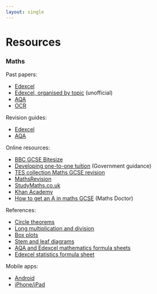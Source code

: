 ```yaml
---
layout: single
---
```


# Resources

### Maths

Past papers:

- [Edexcel](http://www.edexcel.com/i-am-a/student/Pages/pastpapers.aspx)
- [Edexcel, organised by topic](http://bland.in/GCSE%20Maths/index.html) (unofficial)
- [AQA](http://www.aqa.org.uk/exams-administration/exams-guidance/find-past-papers-and-mark-schemes)
- [OCR](http://www.ocr.org.uk/i-want-to/download-past-papers/)

Revision guides:

- [Edexcel](http://www.amazon.co.uk/Revise-Edexcel-Mathematics-Higher-Revision/dp/1446900185)
- [AQA](http://www.amazon.co.uk/Revise-AQA-Mathematics-Revision-Higher/dp/1447941365)

Online resources:

- [BBC GCSE Bitesize](http://www.bbc.co.uk/schools/gcsebitesize/maths/)
- [Developing one-to-one tuition](https://www.education.gov.uk/publications/eOrderingDownload/8067-DCSF-Developing%20One%20to%20One-TUTORS.pdf) (Government guidance)
- [TES collection Maths GCSE revision](http://www.tes.co.uk/article.aspx?storyCode=6074562)
- [MathsRevision](http://www.mathsrevision.net/gcse/index.php)
- [StudyMaths.co.uk](http://studymaths.co.uk/)
- [Khan Academy](http://www.khanacademy.org/)
- [How to get an A in maths GCSE](http://www.mathsdoctor.co.uk/blog/how-to-get-an-a-in-maths-gcse/) (Maths Doctor)

References:

- [Circle theorems](http://dl.dropbox.com/u/1120779/GCSE/CircleTheorems.pdf)
- [Long multiplication and division](http://dl.dropbox.com/u/1120779/GCSE/Long%20multiplication%20and%20division.pdf)
- [Box plots](http://www.bbc.co.uk/schools/gcsebitesize/maths/statistics/representingdata3hirev6.shtml)
- [Stem and leaf diagrams](http://dl.dropbox.com/u/1120779/GCSE/Stem%20and%20leaf%20diagrams.pdf)
- [AQA and Edexcel mathematics formula sheets](http://revisionworld.co.uk/gcse-revision/maths/formula-sheet)
- [Edexcel statistics formula sheet](http://dl.dropbox.com/u/1120779/GCSE/www.edexcel.com_migrationdocuments_QP%20Current%20GCSE_June%202010%20-%20QP_%5BARCHIVED%5D%201389_1H_que_20100625.pdf)

Mobile apps:

- [Android](https://play.google.com/store/search?q=gcse+maths&c=apps&price=1)
- [iPhone/iPad](https://www.google.co.uk/search?q=gcse+maths+site%3Aitunes.apple.com)
